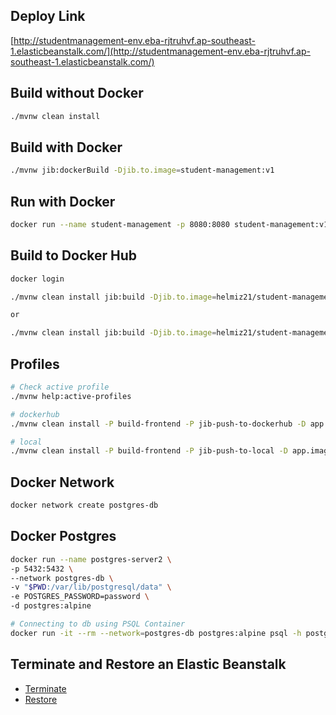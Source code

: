 
## Deploy Link
[http://studentmanagement-env.eba-rjtruhvf.ap-southeast-1.elasticbeanstalk.com/](http://studentmanagement-env.eba-rjtruhvf.ap-southeast-1.elasticbeanstalk.com/)

## Build without Docker

```bash
./mvnw clean install
```

## Build with Docker

```bash
./mvnw jib:dockerBuild -Djib.to.image=student-management:v1
```

## Run with Docker

```bash
docker run --name student-management -p 8080:8080 student-management:v1
```

## Build to Docker Hub

```bash
docker login

./mvnw clean install jib:build -Djib.to.image=helmiz21/student-management:v1

or

./mvnw clean install jib:build -Djib.to.image=helmiz21/student-management:v1 -D jib.to.auth.username=helmiz21 -Djib.to.auth.password=pswd
```

## Profiles

```bash
# Check active profile
./mvnw help:active-profiles

# dockerhub
./mvnw clean install -P build-frontend -P jib-push-to-dockerhub -D app.image.tag=1

# local
./mvnw clean install -P build-frontend -P jib-push-to-local -D app.image.tag=1
```

## Docker Network

```bash
docker network create postgres-db
```

## Docker Postgres

```bash
docker run --name postgres-server2 \ 
-p 5432:5432 \
--network postgres-db \
-v "$PWD:/var/lib/postgresql/data" \
-e POSTGRES_PASSWORD=password \
-d postgres:alpine

# Connecting to db using PSQL Container
docker run -it --rm --network=postgres-db postgres:alpine psql -h postgres-server2 -U postgres
```

## Terminate and Restore an Elastic Beanstalk

- [Terminate](https://docs.aws.amazon.com/elasticbeanstalk/latest/dg/using-features.terminating.html)
- [Restore](https://docs.aws.amazon.com/elasticbeanstalk/latest/dg/environment-management-rebuild.html)

